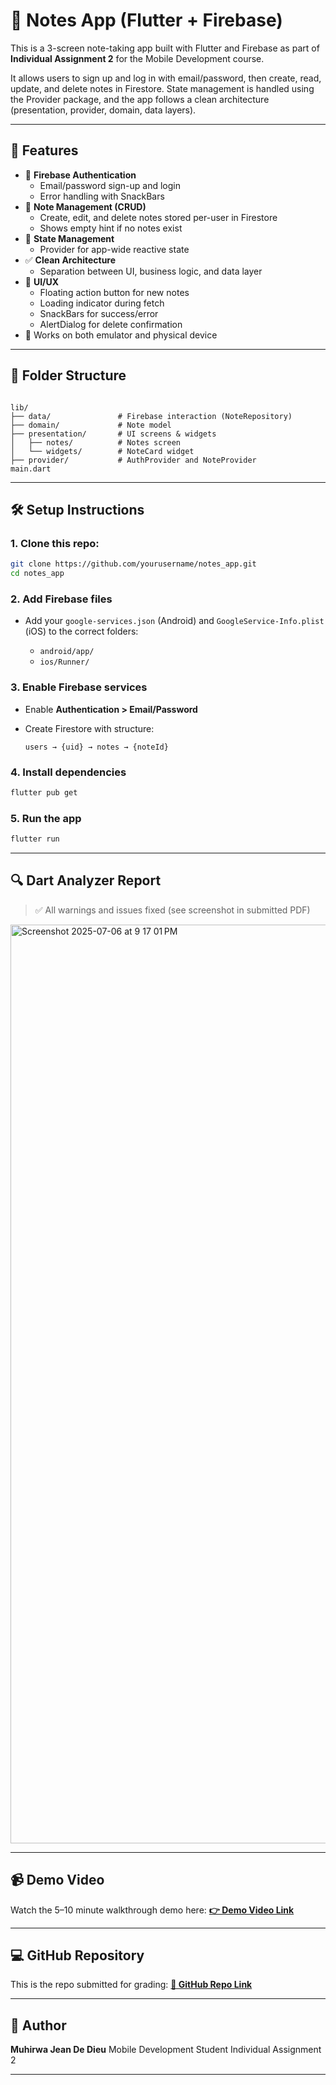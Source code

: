 # 📝 Notes App (Flutter + Firebase)

This is a 3-screen note-taking app built with Flutter and Firebase as part of **Individual Assignment 2** for the Mobile Development course.

It allows users to sign up and log in with email/password, then create, read, update, and delete notes in Firestore. State management is handled using the Provider package, and the app follows a clean architecture (presentation, provider, domain, data layers).

---

## 🚀 Features

- 🔐 **Firebase Authentication**
  - Email/password sign-up and login
  - Error handling with SnackBars
- 📄 **Note Management (CRUD)**
  - Create, edit, and delete notes stored per-user in Firestore
  - Shows empty hint if no notes exist
- 🧠 **State Management**
  - Provider for app-wide reactive state
- ✅ **Clean Architecture**
  - Separation between UI, business logic, and data layer
- 🎯 **UI/UX**
  - Floating action button for new notes
  - Loading indicator during fetch
  - SnackBars for success/error
  - AlertDialog for delete confirmation
- 📱 Works on both emulator and physical device

---

## 📂 Folder Structure

```

lib/
├── data/               # Firebase interaction (NoteRepository)
├── domain/             # Note model
├── presentation/       # UI screens & widgets
│   ├── notes/          # Notes screen
│   └── widgets/        # NoteCard widget
├── provider/           # AuthProvider and NoteProvider
main.dart

````

---

## 🛠 Setup Instructions

### 1. Clone this repo:
```bash
git clone https://github.com/yourusername/notes_app.git
cd notes_app
````

### 2. Add Firebase files

* Add your `google-services.json` (Android) and `GoogleService-Info.plist` (iOS) to the correct folders:

  * `android/app/`
  * `ios/Runner/`

### 3. Enable Firebase services

* Enable **Authentication > Email/Password**
* Create Firestore with structure:

  ```
  users → {uid} → notes → {noteId}
  ```

### 4. Install dependencies

```bash
flutter pub get
```

### 5. Run the app

```bash
flutter run
```

---

## 🔍 Dart Analyzer Report

> ✅ All warnings and issues fixed (see screenshot in submitted PDF)
> 
<img width="1470" alt="Screenshot 2025-07-06 at 9 17 01 PM" src="https://github.com/user-attachments/assets/f650d66e-2a07-4bdf-8531-883036e10f56" />

---

## 📹 Demo Video

Watch the 5–10 minute walkthrough demo here:
**[👉 Demo Video Link](https://www.veed.io/view/85bf3468-f902-42f4-b1c0-95bfeb847487?panel=share)**

---

## 💻 GitHub Repository

This is the repo submitted for grading:
**[📎 GitHub Repo Link](https://github.com/yourusername/notes_app)**

---

## 📧 Author

**Muhirwa Jean De Dieu**
Mobile Development Student
Individual Assignment 2


---
